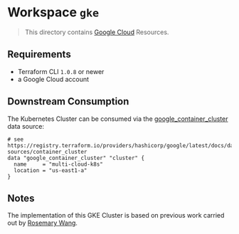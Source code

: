 # Workspace `gke`

> This directory contains [Google Cloud](https://registry.terraform.io/providers/hashicorp/google/) Resources.

## Requirements

* Terraform CLI `1.0.8` or newer
* a Google Cloud account

## Downstream Consumption

The Kubernetes Cluster can be consumed via the [google_container_cluster](https://registry.terraform.io/providers/hashicorp/google/latest/docs/data-sources/container_cluster) data source:

```hcl
# see https://registry.terraform.io/providers/hashicorp/google/latest/docs/data-sources/container_cluster
data "google_container_cluster" "cluster" {
  name     = "multi-cloud-k8s"
  location = "us-east1-a"
}
```

## Notes

The implementation of this GKE Cluster is based on previous work carried out by [Rosemary Wang](https://github.com/joatmon08/expense-report/tree/main/terraform).
